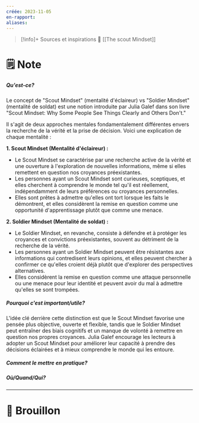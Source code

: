 ```yaml
---
créée: 2023-11-05
en-rapport: 
aliases:
---
```

> [!info]+ Sources et inspirations
> 📖 [[The scout Mindset]]

# 🗒️ Note
##### Qu'est-ce?
Le concept de "Scout Mindset" (mentalité d'éclaireur) vs "Soldier Mindset" (mentalité de soldat) est une notion introduite par Julia Galef dans son livre "Scout Mindset: Why Some People See Things Clearly and Others Don't." 

Il s'agit de deux approches mentales fondamentalement différentes envers la recherche de la vérité et la prise de décision. Voici une explication de chaque mentalité :

**1. Scout Mindset (Mentalité d'éclaireur) :**

- Le Scout Mindset se caractérise par une recherche active de la vérité et une ouverture à l'exploration de nouvelles informations, même si elles remettent en question nos croyances préexistantes.
- Les personnes ayant un Scout Mindset sont curieuses, sceptiques, et elles cherchent à comprendre le monde tel qu'il est réellement, indépendamment de leurs préférences ou croyances personnelles.
- Elles sont prêtes à admettre qu'elles ont tort lorsque les faits le démontrent, et elles considèrent la remise en question comme une opportunité d'apprentissage plutôt que comme une menace.

**2. Soldier Mindset (Mentalité de soldat) :**

- Le Soldier Mindset, en revanche, consiste à défendre et à protéger les croyances et convictions préexistantes, souvent au détriment de la recherche de la vérité.
- Les personnes ayant un Soldier Mindset peuvent être résistantes aux informations qui contredisent leurs opinions, et elles peuvent chercher à confirmer ce qu'elles croient déjà plutôt que d'explorer des perspectives alternatives.
- Elles considèrent la remise en question comme une attaque personnelle ou une menace pour leur identité et peuvent avoir du mal à admettre qu'elles se sont trompées.

##### Pourquoi c'est important/utile?
L'idée clé derrière cette distinction est que le Scout Mindset favorise une pensée plus objective, ouverte et flexible, tandis que le Soldier Mindset peut entraîner des biais cognitifs et un manque de volonté à remettre en question nos propres croyances. 
Julia Galef encourage les lecteurs à adopter un Scout Mindset pour améliorer leur capacité à prendre des décisions éclairées et à mieux comprendre le monde qui les entoure.

##### Comment le mettre en pratique?

##### Où/Quand/Qui?

---
# 💭 Brouillon
